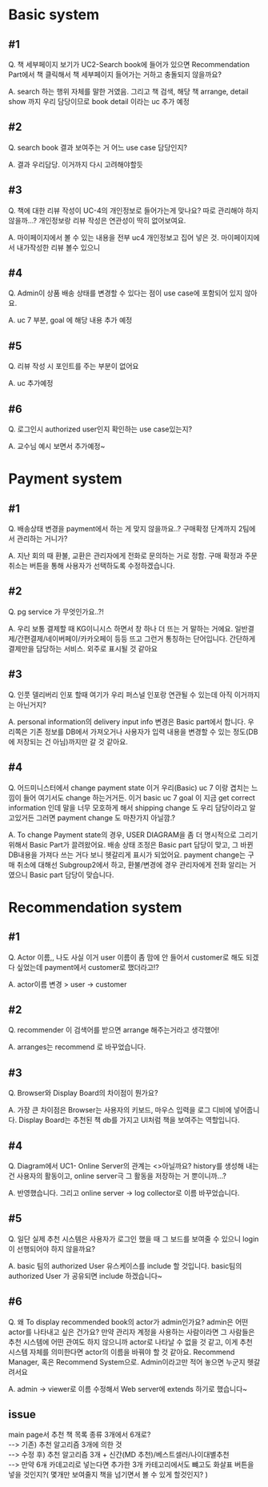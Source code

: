 ﻿# Basic system
## #1
Q. 책 세부페이지 보기가 UC2-Search book에 들어가 있으면 Recommendation Part에서 책 클릭해서 책 세부페이지 들어가는 거하고 충돌되지 않을까요?

A. search 하는 행위 자체를 말한 거였음. 그리고 책 검색, 해당 책 arrange, detail show 까지 우리 담당이므로 book detail 이라는 uc 추가 예정

## #2
Q. search book 결과 보여주는 거 어느 use case 담당인지?

A. 결과 우리담당. 이거까지 다시 고려해야할듯

## #3
Q. 책에 대한 리뷰 작성이 UC-4의 개인정보로 들어가는게 맞나요? 따로 관리해야 하지 않을까...? 개인정보랑 리뷰 작성은 연관성이 딱히 없어보여요.

A. 마이페이지에서 볼 수 있는 내용을 전부 uc4 개인정보고 집어 넣은 것. 마이페이지에서 내가작성한 리뷰 볼수 있으니

## #4
Q. Admin이 상품 배송 상태를 변경할 수 있다는 점이 use case에 포함되어 있지 않아요.

A. uc 7 부분, goal 에 해당 내용 추가 예정

## #5
Q. 리뷰 작성 시 포인트를 주는 부분이 없어요

A. uc 추가예정

## #6
Q. 로그인시 authorized user인지 확인하는 use case있는지?

A. 교수님 예시 보면서 추가예정~



# Payment system
## #1
Q. 배송상태 변경을 payment에서 하는 게 맞지 않을까요..? 구매확정 단계까지 2팀에서 관리하는 거니가?

A. 지난 회의 때 환불, 교환은 관리자에게 전화로 문의하는 거로 정함. 구매 확정과 주문 취소는 버튼을 통해 사용자가 선택하도록 수정하겠습니다.

## #2
Q. pg service 가 무엇인가요..?!

A. 우리 보통 결제할 때 KG이니시스 하면서 창 하나 더 뜨는 거 말하는 거에요. 일반결제/간편결제/네이버페이/카카오페이 등등 뜨고 그런거 통칭하는 단어입니다. 간단하게 결제만을 담당하는 서비스. 외주로 표시될 것 같아요

## #3
Q. 인풋 델리버리 인포 할때 여기가 우리 퍼스널 인포랑 연관될 수 있는데 아직 이거까지는 아닌거지?

A. personal information의 delivery input info 변경은 Basic part에서 합니다. 우리쪽은 기존 정보를 DB에서 가져오거나 사용자가 입력 내용을 변경할 수 있는 정도(DB에 저장되는 건 아님)까지만 갈 것 같아요.

## #4
Q. 어드미니스터에서 change payment state 이거 우리(Basic) uc 7 이랑 겹치는 느낌이 들어 여기서도 change 하는거거든. 이거 basic uc 7 goal 이 지금 get correct information 인데 말을 너무 모호하게 해서 shipping change 도 우리 담당이라고 알고있거든 그러면 payment change 도 마찬가지 아닐깜.?

A. To change Payment state의 경우, USER DIAGRAM을 좀 더 명시적으로 그리기 위해서 Basic Part가 끌려왔어요. 배송 상태 조정은 Basic part 담당이 맞고, 그 바뀐 DB내용을 가져다 쓰는 거다 보니 헷갈리게 표시가 되었어요. payment change는 구매 취소에 대해선 Subgroup2에서 하고, 환불/변경에 경우 관리자에게 전화 알리는 거였으니 Basic part 담당이 맞습니다.



# Recommendation system
## #1
Q. Actor 이름,, 나도 사실 이거 user 이름이 좀 맘에 안 들어서 customer로 해도 되겠다 싶었는데 payment에서 customer로 했더라고!?

A. actor이름 변경 > user -> customer

## #2
Q. recommender 이 검색어를 받으면 arrange 해주는거라고 생각했어!

A. arranges는 recommend 로 바꾸었습니다.

## #3
Q. Browser와 Display Board의 차이점이 뭔가요?

A. 가장 큰 차이점은 Browser는 사용자의 키보드, 마우스 입력을 로그 디비에 넣어줍니다. Display Board는 추천된 책 db를 가지고 UI처럼 책을 보여주는 역할입니다.

## #4
Q. Diagram에서 UC1- Online Server의 관계는 <<participate>>아닐까요? history를 생성해 내는 건 사용자의 활동이고, online server극 그 활동을 저장하는 거 뿐이니까...?

A. 반영했습니다. 그리고 online server -> log collector로 이름 바꾸었습니다.

## #5
Q. 일단 실제 추천 시스템은 사용자가 로그인 했을 때 그 보드를 보여줄 수 있으니 login이 선행되어야 하지 않을까요?

A. basic 팀의 authorized User 유스케이스를 include 할 것입니다. basic팀의 authorized User 가 공유되면 include 하겠습니다~

## #6
Q. 왜 To display recommended book의 actor가 admin인가요? admin은 어떤 actor를 나타내고 싶은 건가요? 만약 관리자 계정을 사용하는 사람이라면 그 사람들은 추천 시스템에 어떤 관여도 하지 않으니까 actor로 나타날 수 없을 것 같고, 이게 추천 시스템 자체를 의미한다면 actor의 이름을 바꿔야 할 것 같아요. Recommend Manager, 혹은 Recommend System으로. Admin이라고만 적어 놓으면 누군지 헷갈려서요

A. admin -> viewer로 이름 수정해서 Web server에 extends 하기로 했습니다~

## issue
main page서 추천 책 목록 종류 3개에서 6개로?  
    --> 기존) 추천 알고리즘 3개에 의한 것  
    --> 수정 후) 추천 알고리즘 3개 + 신간(MD 추천)/베스트셀러/나이대별추천  
    --> 만약 6개 카데고리로 넣는다면 추가한 3개 카테고리에서도 뺴고도 화살표 버튼을 넣을 것인지?( 몇개만 보여줄지 책을 넘기면서 볼 수 있게 할것인지? )
